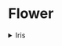 # Flower

<details>
<summary>Iris</summary>
<br>
Let's get a visual overview of the dimensions for each species of iris. We did four different boxplots comparing sepal length, sepal width, petal width, and petal length for each species of iris.

 <img
  src="https://github.com/apmiravite/Flower/blob/main/Iris/images/sepal%20length.png"
  alt="Alt text"
  title="Optional title"
  style="display: inline-block; margin: 0 auto; max-width: 300px">
  
 <img
  src="https://github.com/apmiravite/Flower/blob/main/Iris/images/sepal%20width.png"
  alt="Alt text"
  title="Optional title"
  style="display: inline-block; margin: 0 auto; max-width: 300px">
  
 <img
  src="https://github.com/apmiravite/Flower/blob/main/Iris/images/petal%20width.png"
  alt="Alt text"
  title="Optional title"
  style="display: inline-block; margin: 0 auto; max-width: 300px">
  
 <img
  src="https://github.com/apmiravite/Flower/blob/main/Iris/images/petal%20length.png"
  alt="Alt text"
  title="Optional title"
  style="display: inline-block; margin: 0 auto; max-width: 300px">
 
The boxplots are not on the same level, it is very likely that the means of the dimensions of the iris species are not the same. We can confirm this through analysis of variance (ANOVA). With all p-values less than 0.05, we can reject the null hypothesis that the dimensions of the iris species are the same.
 
<img
  src="https://github.com/apmiravite/Flower/blob/main/Iris/images/iris%20aov.png"
  alt="Alt text"
  title="Optional title"
  style="display: inline-block; margin: 0 auto; max-width: 300px">
</details>
